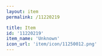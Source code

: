 ```yaml
---
layout: item
permalink: /11220219

title: Item
id: '11220219'
item_name: 'Unknown'
icon_url: 'item/icon/11250012.png'
---
```


